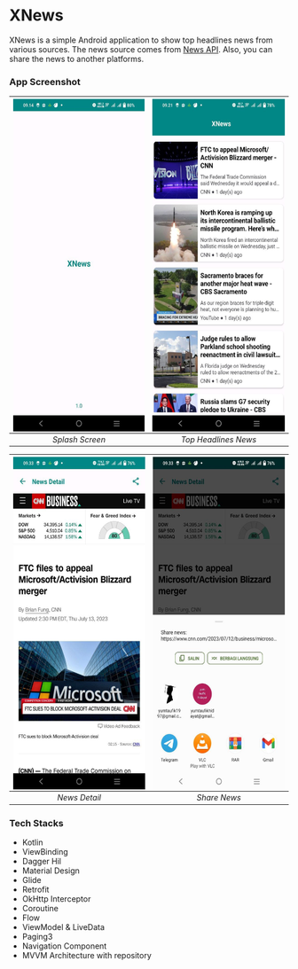 # XNews
XNews is a simple Android application to show top headlines news from various sources. The news source comes from [News API](https://newsapi.org/). 
Also, you can share the news to another platforms.

### App Screenshot
| <img src=splashscreennews.jpeg  align="center" height="600" width="248" ></a> | <img src=topheadlinesnews.jpeg  align="center" height="600" width="248" ></a> | 
|:-----------------------------------------------------------------------------:|:-----------------------------------------------------------------------------:|
|                                *Splash Screen*                                |                             *Top Headlines News*                              |

| <img src=newsdetail.jpeg  align="center" height="600" width="248" ></a> | <img src=sharenews.jpeg  align="center" height="600" width="248" ></a> |
|:-----------------------------------------------------------------------:|:----------------------------------------------------------------------:|
|                              *News Detail*                              |                              *Share News*                              |

### Tech Stacks
- Kotlin
- ViewBinding
- Dagger Hil
- Material Design
- Glide
- Retrofit
- OkHttp Interceptor
- Coroutine
- Flow
- ViewModel & LiveData
- Paging3
- Navigation Component
- MVVM Architecture with repository